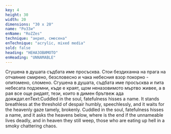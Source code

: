 ```yaml
---
key: 4
height: 30
width: 20
dimensions: "30 x 20"
name: "РоЗЗи"
enName: "RoZZes"
technique: "акрил, смесена"
enTechnique: "acrylic, mixed media"
sold: false
heading: "НЕНАЗОВИМОТО"
enHeading: "UNNAMABLE"
---
```

Сгушена в душата съдбата име просъсква. 
Стои бездиханна на прага на отчаяние смирено, безсловесно
и чака небесния взор покорно - опитомено, сломено. 
Сгушена в душата, съдбата име просъсква
и пита небесата подземни, 
къде е краят, 
щом неназовимото мъртво живее, 
а в рая все още ридаят, 
тези, които в димен брътвеж ада дояждат.enText:Cuddled  in the soul, fatefulness hisses a name.
It stands breathless at the threshold of despair humbly, speechlessly,
and it waits for the heavenly gaze tamely, brokenly.
Cuddled in the soul, fatefulness hisses a name,
and it asks the heavens below,
where is the end
if the unnameable lives deadly,
and in heaven they still weep,
those who are eating up hell in a smoky chattering chaos.